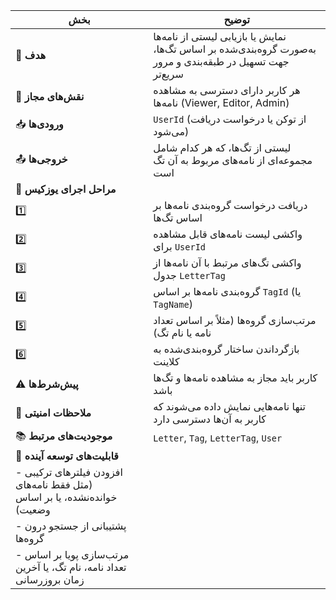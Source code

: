 | بخش                                                                       | توضیح                                                                                                        |
| ------------------------------------------------------------------------- | ------------------------------------------------------------------------------------------------------------ |
| 🎯 **هدف**                                                                | نمایش یا بازیابی لیستی از نامه‌ها به‌صورت گروه‌بندی‌شده بر اساس تگ‌ها، جهت تسهیل در طبقه‌بندی و مرور سریع‌تر |
| 👤 **نقش‌های مجاز**                                                       | هر کاربر دارای دسترسی به مشاهده نامه‌ها (Viewer, Editor, Admin)                                              |
| 📥 **ورودی‌ها**                                                           | `UserId` (از توکن یا درخواست دریافت می‌شود)                                                                  |
| 📤 **خروجی‌ها**                                                           | لیستی از تگ‌ها، که هر کدام شامل مجموعه‌ای از نامه‌های مربوط به آن تگ است                                     |
| 🔄 **مراحل اجرای یوزکیس**                                                 |                                                                                                              |
| 1️⃣                                                                       | دریافت درخواست گروه‌بندی نامه‌ها بر اساس تگ‌ها                                                               |
| 2️⃣                                                                       | واکشی لیست نامه‌های قابل مشاهده برای `UserId`                                                                |
| 3️⃣                                                                       | واکشی تگ‌های مرتبط با آن نامه‌ها از جدول `LetterTag`                                                         |
| 4️⃣                                                                       | گروه‌بندی نامه‌ها بر اساس `TagId` (یا `TagName`)                                                             |
| 5️⃣                                                                       | مرتب‌سازی گروه‌ها (مثلاً بر اساس تعداد نامه یا نام تگ)                                                       |
| 6️⃣                                                                       | بازگرداندن ساختار گروه‌بندی‌شده به کلاینت                                                                    |
| ⚠️ **پیش‌شرط‌ها**                                                         | کاربر باید مجاز به مشاهده نامه‌ها و تگ‌ها باشد                                                               |
| 🔐 **ملاحظات امنیتی**                                                     | تنها نامه‌هایی نمایش داده می‌شوند که کاربر به آن‌ها دسترسی دارد                                              |
| 📚 **موجودیت‌های مرتبط**                                                  | `Letter`, `Tag`, `LetterTag`, `User`                                                                         |
| 🚀 **قابلیت‌های توسعه آینده**                                             |                                                                                                              |
| - افزودن فیلترهای ترکیبی (مثل فقط نامه‌های خوانده‌نشده، یا بر اساس وضعیت) |                                                                                                              |
| - پشتیبانی از جستجو درون گروه‌ها                                          |                                                                                                              |
| - مرتب‌سازی پویا بر اساس تعداد نامه، نام تگ، یا آخرین زمان بروزرسانی      |                                                                                                              |
